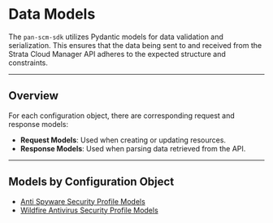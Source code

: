 # Data Models

The `pan-scm-sdk` utilizes Pydantic models for data validation and serialization. This ensures that the data being sent
to and received from the Strata Cloud Manager API adheres to the expected structure and constraints.

---

## Overview

For each configuration object, there are corresponding request and response models:

- **Request Models**: Used when creating or updating resources.
- **Response Models**: Used when parsing data retrieved from the API.

---

## Models by Configuration Object

- [Anti Spyware Security Profile Models](anti_spyware_profile_models.md)
- [Wildfire Antivirus Security Profile Models](wildfire_antivirus_profile_models.md)
